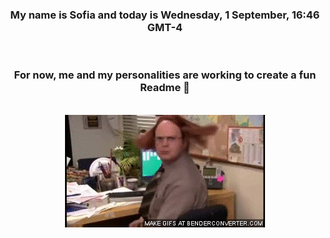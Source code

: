 


<div align="center">
<h3 >My name is Sofia and today is Wednesday, 1 September, 16:46 GMT-4</h3><br>
<h3 >For now, me and my personalities are working to create a fun Readme 👋
</h3><br>
<img src='img/dwight.gif' alt='working...'/>
</div>
